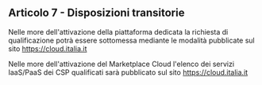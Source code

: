 ## Articolo 7 - Disposizioni transitorie

Nelle more dell'attivazione della piattaforma dedicata la richiesta di qualificazione 
potrà essere sottomessa mediante le modalità pubblicate sul sito https://cloud.italia.it 

Nelle more dell'attivazione del Marketplace Cloud l'elenco dei servizi IaaS/PaaS dei CSP qualificati sarà
pubblicato sul sito  https://cloud.italia.it

